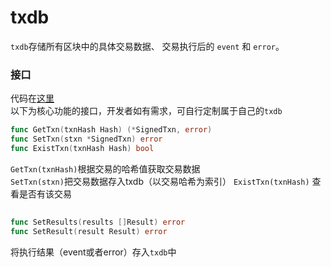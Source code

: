 # txdb  
 
`txdb`存储所有区块中的具体交易数据、 交易执行后的 `event` 和 `error`。     
### 接口  
代码在[这里](https://github.com/yu-org/yu/blob/master/core/txdb/txdb.go)  
以下为核心功能的接口，开发者如有需求，可自行定制属于自己的`txdb`
```go
func GetTxn(txnHash Hash) (*SignedTxn, error)
func SetTxn(stxn *SignedTxn) error
func ExistTxn(txnHash Hash) bool
```
`GetTxn(txnHash)`根据交易的哈希值获取交易数据  
`SetTxn(stxn)`把交易数据存入txdb（以交易哈希为索引）
`ExistTxn(txnHash)` 查看是否有该交易

##
```go
func SetResults(results []Result) error
func SetResult(result Result) error
```
将执行结果（event或者error）存入`txdb`中
